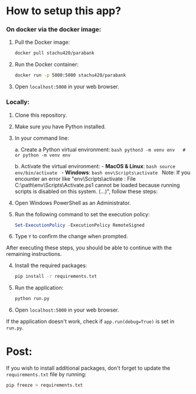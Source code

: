 # How to setup this app?

### On docker via the docker image:

1. Pull the Docker image:
    ```bash
    docker pull stachu420/parabank
    ```

2. Run the Docker container:
    ```bash
    docker run -p 5000:5000 stachu420/parabank
    ```

3. Open `localhost:5000` in your web browser.

### Locally:

1. Clone this repository.

2. Make sure you have Python installed.

3. In your command line:

    a. Create a Python virtual environment:
        ```bash
        python3 -m venv env   # or python -m venv env
        ```

    b. Activate the virtual environment:
        - **MacOS & Linux**:
            ```bash
            source env/bin/activate
            ```
        - **Windows**:
            ```bash
            env\Scripts\activate
            ```
Note: If you encounter an error like "env\Scripts\activate : File C:\path\env\Scripts\Activate.ps1 cannot be loaded because running scripts is disabled on this system. (...)", follow these steps:

1. Open Windows PowerShell as an Administrator.

2. Run the following command to set the execution policy:
    ```powershell
    Set-ExecutionPolicy -ExecutionPolicy RemoteSigned
    ```
   
3. Type `Y` to confirm the change when prompted.

After executing these steps, you should be able to continue with the remaining instructions.


4. Install the required packages:
    ```bash
    pip install -r requirements.txt
    ```

5. Run the application:
    ```bash
    python run.py
    ```

6. Open `localhost:5000` in your web browser.

If the application doesn't work, check if `app.run(debug=True)` is set in `run.py`.

# Post:
If you wish to install additional packages, don't forget to update the `requirements.txt` file by running:
```bash
pip freeze > requirements.txt
